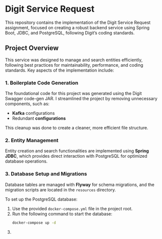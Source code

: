 # Digit Service Request

This repository contains the implementation of the Digit Service Request assignment, focused on creating a robust backend service using Spring Boot, JDBC, and PostgreSQL, following Digit’s coding standards.

## Project Overview

This service was designed to manage and search entities efficiently, following best practices for maintainability, performance, and coding standards. Key aspects of the implementation include:

### 1. Boilerplate Code Generation
The foundational code for this project was generated using the Digit Swagger code-gen JAR. I streamlined the project by removing unnecessary components, such as:
- **Kafka** configurations
- Redundant **configurations**

This cleanup was done to create a cleaner, more efficient file structure.

### 2. Entity Management
Entity creation and search functionalities are implemented using **Spring JDBC**, which provides direct interaction with PostgreSQL for optimized database operations.

### 3. Database Setup and Migrations
Database tables are managed with **Flyway** for schema migrations, and the migration scripts are located in the `resources` directory.

To set up the PostgreSQL database:
1. Use the provided `docker-compose.yml` file in the project root.
2. Run the following command to start the database:
   ```bash
   docker-compose up -d
3. 
